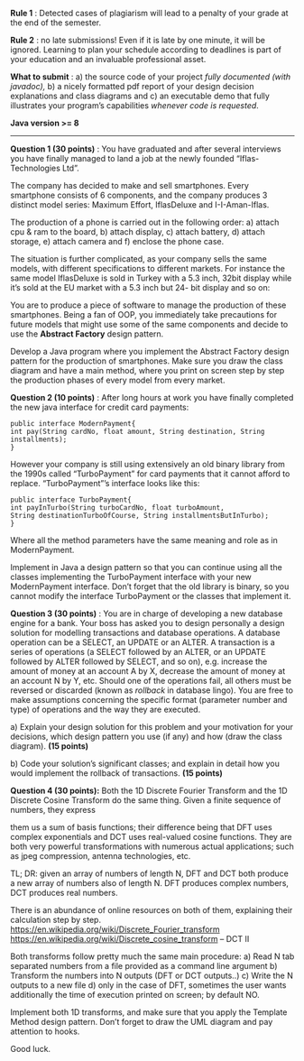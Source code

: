 **Rule 1** : Detected cases of plagiarism will lead to a penalty of your grade at the end of the
semester.

**Rule 2** : no late submissions! Even if it is late by one minute, it will be ignored. Learning to
plan your schedule according to deadlines is part of your education and an invaluable
professional asset.

**What to submit** : a) the source code of your project _fully documented (with javadoc),_ b) a
nicely formatted pdf report of your design decision explanations and class diagrams and c)
an executable demo that fully illustrates your program’s capabilities _whenever code is
requested_.

**Java version >= 8**

*******************************************************************************
**Question 1 (30 points)** : You have graduated and after several interviews you have finally
managed to land a job at the newly founded “Iflas-Technologies Ltd”.

The company has decided to make and sell smartphones. Every smartphone consists of 6
components, and the company produces 3 distinct model series: Maximum Effort,
IflasDeluxe and I-I-Aman-Iflas.

The production of a phone is carried out in the following order: a) attach cpu & ram to the
board, b) attach display, c) attach battery, d) attach storage, e) attach camera and f)
enclose the phone case.

The situation is further complicated, as your company sells the same models, with different
specifications to different markets. For instance the same model IflasDeluxe is sold in
Turkey with a 5.3 inch, 32bit display while it’s sold at the EU market with a 5.3 inch but 24-
bit display and so on:

You are to produce a piece of software to manage the production of these smartphones.
Being a fan of OOP, you immediately take precautions for future models that might use
some of the same components and decide to use the **Abstract Factory** design pattern.

Develop a Java program where you implement the Abstract Factory design pattern for the
production of smartphones. Make sure you draw the class diagram and have a main
method, where you print on screen step by step the production phases of every model
from every market.

**Question 2 (10 points)** : After long hours at work you have finally completed the new java
interface for credit card payments:
```
public interface ModernPayment{
int pay(String cardNo, float amount, String destination, String installments);
}
```
However your company is still using extensively an old binary library from the 1990s called
“TurboPayment” for card payments that it cannot afford to replace. “TurboPayment”’s
interface looks like this:
```
public interface TurboPayment{
int payInTurbo(String turboCardNo, float turboAmount,
String destinationTurboOfCourse, String installmentsButInTurbo);
}
```

Where all the method parameters have the same meaning and role as in ModernPayment.

Implement in Java a design pattern so that you can continue using all the classes
implementing the TurboPayment interface with your new ModernPayment interface. Don’t
forget that the old library is binary, so you cannot modify the interface TurboPayment or the
classes that implement it.

**Question 3 (30 points)** : You are in charge of developing a new database engine for a
bank. Your boss has asked you to design personally a design solution for modelling
transactions and database operations. A database operation can be a SELECT, an
UPDATE or an ALTER. A transaction is a series of operations (a SELECT followed by an
ALTER, or an UPDATE followed by ALTER followed by SELECT, and so on), e.g. increase
the amount of money at an account A by X, decrease the amount of money at an account
N by Y, etc. Should one of the operations fail, all others must be reversed or discarded
(known as _rollback_ in database lingo). You are free to make assumptions concerning the
specific format (parameter number and type) of operations and the way they are executed.

a) Explain your design solution for this problem and your motivation for your decisions,
which design pattern you use (if any) and how (draw the class diagram). **(15 points)**

b) Code your solution’s significant classes; and explain in detail how you would implement
the rollback of transactions. **(15 points)**

**Question 4 (30 points):** Both the 1D Discrete Fourier Transform and the 1D Discrete
Cosine Transform do the same thing. Given a finite sequence of numbers, they express


them us a sum of basis functions; their difference being that DFT uses complex
exponentials and DCT uses real-valued cosine functions. They are both very powerful
transformations with numerous actual applications; such as jpeg compression, antenna
technologies, etc.

TL; DR: given an array of numbers of length N, DFT and DCT both produce a new array of
numbers also of length N. DFT produces complex numbers, DCT produces real numbers.

There is an abundance of online resources on both of them, explaining their calculation
step by step.
https://en.wikipedia.org/wiki/Discrete_Fourier_transform
https://en.wikipedia.org/wiki/Discrete_cosine_transform – DCT II

Both transforms follow pretty much the same main procedure:
a) Read N tab separated numbers from a file provided as a command line argument
b) Transform the numbers into N outputs (DFT or DCT outputs..)
c) Write the N outputs to a new file
d) only in the case of DFT, sometimes the user wants additionally the time of
execution printed on screen; by default NO.

Implement both 1D transforms, and make sure that you apply the Template Method design
pattern. Don’t forget to draw the UML diagram and pay attention to hooks.

Good luck.


